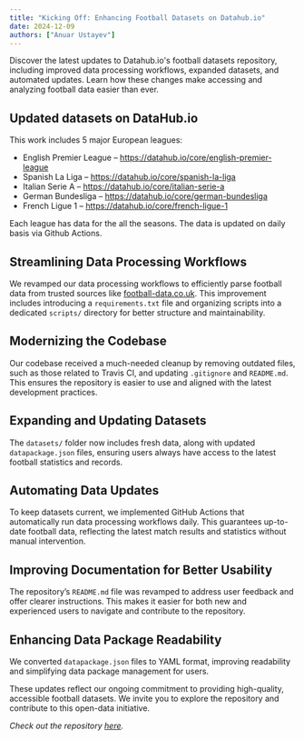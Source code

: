 ```yaml
--- 
title: "Kicking Off: Enhancing Football Datasets on Datahub.io"
date: 2024-12-09
authors: ["Anuar Ustayev"]
---
```


Discover the latest updates to Datahub.io's football datasets repository, including improved data processing workflows, expanded datasets, and automated updates. Learn how these changes make accessing and analyzing football data easier than ever.

## Updated datasets on DataHub.io

This work includes 5 major European leagues:

- English Premier League – https://datahub.io/core/english-premier-league
- Spanish La Liga – https://datahub.io/core/spanish-la-liga
- Italian Serie A – https://datahub.io/core/italian-serie-a
- German Bundesliga – https://datahub.io/core/german-bundesliga
- French Ligue 1 – https://datahub.io/core/french-ligue-1

Each league has data for the all the seasons. The data is updated on daily basis via Github Actions.

## Streamlining Data Processing Workflows

We revamped our data processing workflows to efficiently parse football data from trusted sources like [football-data.co.uk](https://www.football-data.co.uk/). This improvement includes introducing a `requirements.txt` file and organizing scripts into a dedicated `scripts/` directory for better structure and maintainability.

## Modernizing the Codebase

Our codebase received a much-needed cleanup by removing outdated files, such as those related to Travis CI, and updating `.gitignore` and `README.md`. This ensures the repository is easier to use and aligned with the latest development practices.

## Expanding and Updating Datasets

The `datasets/` folder now includes fresh data, along with updated `datapackage.json` files, ensuring users always have access to the latest football statistics and records.

## Automating Data Updates

To keep datasets current, we implemented GitHub Actions that automatically run data processing workflows daily. This guarantees up-to-date football data, reflecting the latest match results and statistics without manual intervention.

## Improving Documentation for Better Usability

The repository’s `README.md` file was revamped to address user feedback and offer clearer instructions. This makes it easier for both new and experienced users to navigate and contribute to the repository.

## Enhancing Data Package Readability

We converted `datapackage.json` files to YAML format, improving readability and simplifying data package management for users.

These updates reflect our ongoing commitment to providing high-quality, accessible football datasets. We invite you to explore the repository and contribute to this open-data initiative.

*Check out the repository [here](https://github.com/datasets/football-datasets).*